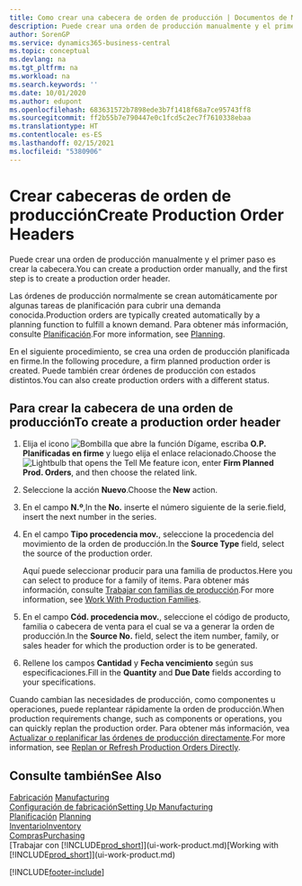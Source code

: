 ```yaml
---
title: Como crear una cabecera de orden de producción | Documentos de Microsoft
description: Puede crear una orden de producción manualmente y el primer paso es crear la cabecera.
author: SorenGP
ms.service: dynamics365-business-central
ms.topic: conceptual
ms.devlang: na
ms.tgt_pltfrm: na
ms.workload: na
ms.search.keywords: ''
ms.date: 10/01/2020
ms.author: edupont
ms.openlocfilehash: 683631572b7898ede3b7f1418f68a7ce95743ff8
ms.sourcegitcommit: ff2b55b7e790447e0c1fcd5c2ec7f7610338ebaa
ms.translationtype: HT
ms.contentlocale: es-ES
ms.lasthandoff: 02/15/2021
ms.locfileid: "5380906"
---
```

# <a name="create-production-order-headers"></a><span data-ttu-id="fca0f-103">Crear cabeceras de orden de producción</span><span class="sxs-lookup"><span data-stu-id="fca0f-103">Create Production Order Headers</span></span>
<span data-ttu-id="fca0f-104">Puede crear una orden de producción manualmente y el primer paso es crear la cabecera.</span><span class="sxs-lookup"><span data-stu-id="fca0f-104">You can create a production order manually, and the first step is to create a production order header.</span></span>

<span data-ttu-id="fca0f-105">Las órdenes de producción normalmente se crean automáticamente por algunas tareas de planificación para cubrir una demanda conocida.</span><span class="sxs-lookup"><span data-stu-id="fca0f-105">Production orders are typically created automatically by a planning function to fulfill a known demand.</span></span> <span data-ttu-id="fca0f-106">Para obtener más información, consulte [Planificación](production-planning.md).</span><span class="sxs-lookup"><span data-stu-id="fca0f-106">For more information, see [Planning](production-planning.md).</span></span>   

<span data-ttu-id="fca0f-107">En el siguiente procedimiento, se crea una orden de producción planificada en firme.</span><span class="sxs-lookup"><span data-stu-id="fca0f-107">In the following procedure, a firm planned production order is created.</span></span> <span data-ttu-id="fca0f-108">Puede también crear órdenes de producción con estados distintos.</span><span class="sxs-lookup"><span data-stu-id="fca0f-108">You can also create production orders with a different status.</span></span>  

## <a name="to-create-a-production-order-header"></a><span data-ttu-id="fca0f-109">Para crear la cabecera de una orden de producción</span><span class="sxs-lookup"><span data-stu-id="fca0f-109">To create a production order header</span></span>  
1.  <span data-ttu-id="fca0f-110">Elija el icono ![Bombilla que abre la función Dígame](media/ui-search/search_small.png "Dígame qué desea hacer"), escriba **O.P. Planificadas en firme** y luego elija el enlace relacionado.</span><span class="sxs-lookup"><span data-stu-id="fca0f-110">Choose the ![Lightbulb that opens the Tell Me feature](media/ui-search/search_small.png "Tell me what you want to do") icon, enter **Firm Planned Prod. Orders**, and then choose the related link.</span></span>  
2.  <span data-ttu-id="fca0f-111">Seleccione la acción **Nuevo**.</span><span class="sxs-lookup"><span data-stu-id="fca0f-111">Choose the **New** action.</span></span>  
3.  <span data-ttu-id="fca0f-112">En el campo **N.º**,</span><span class="sxs-lookup"><span data-stu-id="fca0f-112">In the **No.**</span></span> <span data-ttu-id="fca0f-113">inserte el número siguiente de la serie.</span><span class="sxs-lookup"><span data-stu-id="fca0f-113">field, insert the next number in the series.</span></span>  
4.  <span data-ttu-id="fca0f-114">En el campo **Tipo procedencia mov.**, seleccione la procedencia del movimiento de la orden de producción.</span><span class="sxs-lookup"><span data-stu-id="fca0f-114">In the **Source Type** field, select the source of the production order.</span></span>

    <span data-ttu-id="fca0f-115">Aquí puede seleccionar producir para una familia de productos.</span><span class="sxs-lookup"><span data-stu-id="fca0f-115">Here you can select to produce for a family of items.</span></span> <span data-ttu-id="fca0f-116">Para obtener más información, consulte [Trabajar con familias de producción](production-how-work-family.md).</span><span class="sxs-lookup"><span data-stu-id="fca0f-116">For more information, see [Work With Production Families](production-how-work-family.md).</span></span>
5.  <span data-ttu-id="fca0f-117">En el campo **Cód. procedencia mov.**, seleccione el código de producto, familia o cabecera de venta para el cual se va a generar la orden de producción.</span><span class="sxs-lookup"><span data-stu-id="fca0f-117">In the **Source No.** field, select the item number, family, or sales header for which the production order is to be generated.</span></span>  
6.  <span data-ttu-id="fca0f-118">Rellene los campos **Cantidad** y **Fecha vencimiento** según sus especificaciones.</span><span class="sxs-lookup"><span data-stu-id="fca0f-118">Fill in the **Quantity** and **Due Date** fields according to your specifications.</span></span>  

<span data-ttu-id="fca0f-119">Cuando cambian las necesidades de producción, como componentes u operaciones, puede replantear rápidamente la orden de producción.</span><span class="sxs-lookup"><span data-stu-id="fca0f-119">When production requirements change, such as components or operations, you can quickly replan the production order.</span></span> <span data-ttu-id="fca0f-120">Para obtener más información, vea [Actualizar o replanificar las órdenes de producción directamente](production-how-to-replan-refresh-production-orders.md).</span><span class="sxs-lookup"><span data-stu-id="fca0f-120">For more information, see [Replan or Refresh Production Orders Directly](production-how-to-replan-refresh-production-orders.md).</span></span> 

## <a name="see-also"></a><span data-ttu-id="fca0f-121">Consulte también</span><span class="sxs-lookup"><span data-stu-id="fca0f-121">See Also</span></span>  
<span data-ttu-id="fca0f-122">[Fabricación](production-manage-manufacturing.md)  </span><span class="sxs-lookup"><span data-stu-id="fca0f-122">[Manufacturing](production-manage-manufacturing.md)  </span></span>  
[<span data-ttu-id="fca0f-123">Configuración de fabricación</span><span class="sxs-lookup"><span data-stu-id="fca0f-123">Setting Up Manufacturing</span></span>](production-configure-production-processes.md)  
<span data-ttu-id="fca0f-124">[Planificación](production-planning.md)    </span><span class="sxs-lookup"><span data-stu-id="fca0f-124">[Planning](production-planning.md)    </span></span>  
[<span data-ttu-id="fca0f-125">Inventario</span><span class="sxs-lookup"><span data-stu-id="fca0f-125">Inventory</span></span>](inventory-manage-inventory.md)  
[<span data-ttu-id="fca0f-126">Compras</span><span class="sxs-lookup"><span data-stu-id="fca0f-126">Purchasing</span></span>](purchasing-manage-purchasing.md)  
<span data-ttu-id="fca0f-127">[Trabajar con [!INCLUDE[prod_short](includes/prod_short.md)]](ui-work-product.md)</span><span class="sxs-lookup"><span data-stu-id="fca0f-127">[Working with [!INCLUDE[prod_short](includes/prod_short.md)]](ui-work-product.md)</span></span>


[!INCLUDE[footer-include](includes/footer-banner.md)]